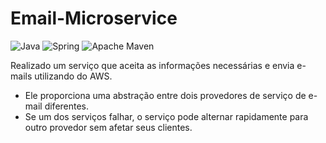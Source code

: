 # Email-Microservice
![Java](https://img.shields.io/badge/java-%23ED8B00.svg?style=for-the-badge&logo=openjdk&logoColor=white)
![Spring](https://img.shields.io/badge/spring-%236DB33F.svg?style=for-the-badge&logo=spring&logoColor=white)
![Apache Maven](https://img.shields.io/badge/Apache%20Maven-C71A36?style=for-the-badge&logo=Apache%20Maven&logoColor=white)

Realizado um serviço que aceita as informações necessárias e envia e-mails utilizando do AWS. 
- Ele proporciona uma abstração entre dois provedores de serviço de e-mail diferentes. 
- Se um dos serviços falhar, o serviço pode alternar rapidamente para outro provedor sem afetar seus clientes.
